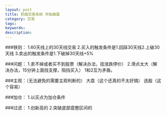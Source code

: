 ```yaml
---
layout: post
title: 机械交易系统 开始画蛋
category: 交易
tags: 
keywords: 
description: 
---
```




###铁则：
1.60天线上的30天线交易
2.买入的触发条件是1.回踩30天线2.上破30天线
3.卖出的触发条件是1.下破掉30天线+5%


###问题：
1.卖不掉或者买不到股票（解决办法，挂涨跌停价）
2.滑点太大（解决办法，15分钟上面找支撑，阻挡买入）
1和2互为矛盾。

###主观：（无法避免的需要主观判断的）
大盘（这个还真的不太好搞）
选股（这个容易）

###加仓：
1.以买点为加仓条件


###过滤：
1.创新高的
2.突破底部盘整区间的



